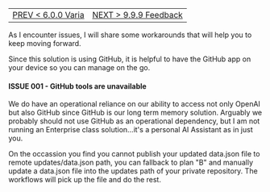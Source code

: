 <TABLE width="100%"><TR><TD align="left"><a href="‐-6.0.0-Varia.md">PREV < 6.0.0 Varia</a></TD><TD align="right"><a href="‐-9.9.9-Feedback.md">NEXT > 9.9.9 Feedback</a></TD></TR></TABLE>

As I encounter issues, I will share some workarounds that will help you to keep moving forward.

Since this solution is using GitHub, it is helpful to have the GitHub app on your device so you can manage on the go.

#### ISSUE 001 - GitHub tools are unavailable

We do have an operational reliance on our ability to access not only OpenAI but also GitHub since GitHub is our long term memory solution. Arguably we probably should not use GitHub as an operational dependency, but I am not running an Enterprise class solution...it's a personal AI Assistant as in just you.

On the occassion you find you cannot publish your updated data.json file to remote updates/data.json path, you can fallback to plan "B" and manually update a data.json file into the updates path of your private repository. The workflows will pick up the file and do the rest.


